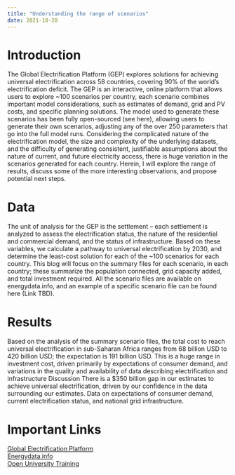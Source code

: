 ```yaml
---
title: "Understanding the range of scenarios"
date: 2021-10-20
---
```

# Introduction
The Global Electrification Platform (GEP) explores solutions for achieving universal electrification across 58 countries, covering 90% of the world’s electrification deficit. The GEP is an interactive, online platform that allows users to explore ~100 scenarios per country, each scenario combines important model considerations, such as estimates of demand, grid and PV costs, and specific planning solutions. The model used to generate these scenarios has been fully open-sourced (see here), allowing users to generate their own scenarios, adjusting any of the over 250 parameters that go into the full model runs.
Considering the complicated nature of the electrification model, the size and complexity of the underlying datasets, and the difficulty of generating consistent, justifiable assumptions about the nature of current, and future electricity access, there is huge variation in the scenarios generated for each country. Herein, I will explore the range of results, discuss some of the more interesting observations, and propose potential next steps.
# Data
The unit of analysis for the GEP is the settlement – each settlement is analyzed to assess the electrification status, the nature of the residential and commercial demand, and the status of infrastructure. Based on these variables, we calculate a pathway to universal electrification by 2030, and determine the least-cost solution for each of the ~100 scenarios for each country. This blog will focus on the summary files for each scenario, in each country; these summarize the population connected, grid capacity added, and total investment required. All the scenario files are available on energydata.info, and an example of a specific scenario file can be found here (Link TBD).
# Results
Based on the analysis of the summary scenario files, the total cost to reach universal electrification in sub-Saharan Africa ranges from 68 billion USD to 420 billion USD; the expectation is 191 billion USD. This is a huge range in investment cost, driven primarily by expectations of consumer demand, and variations in the quality and availability of data describing electrification and infrastructure
Discussion
There is a $350 billion gap in our estimates to achieve universal electrification, driven by our confidence in the data surrounding our estimates. Data on expectations of consumer demand, current electrification status, and national grid infrastructure. 
# Important Links
[Global Electrification Platform](https://electrifynow.energydata.info/)  
[Energydata.info](https://energydata.info/dataset?q=Global+Electrification+Platform)  
[Open University Training](https://www.open.edu/openlearncreate/course/view.php?id=6816)
